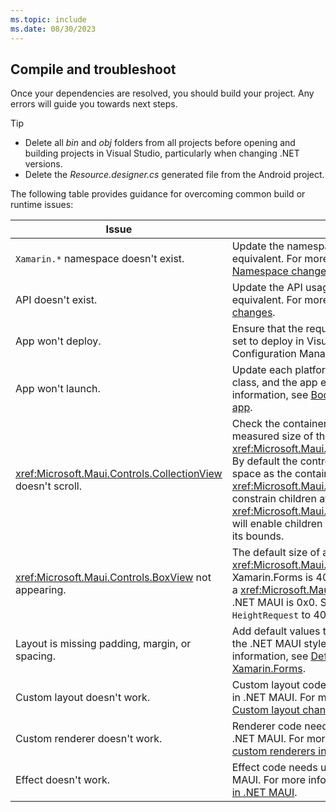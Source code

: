 ```yaml
---
ms.topic: include
ms.date: 08/30/2023
---
```


## Compile and troubleshoot

Once your dependencies are resolved, you should build your project. Any errors will guide you towards next steps.

<!-- markdownlint-disable MD032 -->
> [!TIP]
> - Delete all *bin* and *obj* folders from all projects before opening and building projects in Visual Studio, particularly when changing .NET versions.
> - Delete the *Resource.designer.cs* generated file from the Android project.
<!-- markdownlint-enable MD032 -->

The following table provides guidance for overcoming common build or runtime issues:

| Issue | Tip |
| ----- | --- |
| `Xamarin.*` namespace doesn't exist. | Update the namespace to its .NET MAUI equivalent. For more information, see [Namespace changes](#namespace-changes). |
| API doesn't exist. | Update the API usage to its .NET MAUI equivalent. For more information, see [API changes](#api-changes). |
| App won't deploy. | Ensure that the required platform project is set to deploy in Visual Studio's Configuration Manager. |
| App won't launch. | Update each platform project's entry point class, and the app entry point. For more information, see [Boostrap your migrated app](#bootstrap-your-migrated-app). |
| <xref:Microsoft.Maui.Controls.CollectionView> doesn't scroll. | Check the container layout and the measured size of the <xref:Microsoft.Maui.Controls.CollectionView>. By default the control will take up as much space as the container allows. A <xref:Microsoft.Maui.Controls.Grid> will constrain children at its own size. However a <xref:Microsoft.Maui.Controls.StackLayout> will enable children to take up space beyond its bounds. |
| <xref:Microsoft.Maui.Controls.BoxView> not appearing. | The default size of a <xref:Microsoft.Maui.Controls.BoxView> in Xamarin.Forms is 40x40. The default size of a <xref:Microsoft.Maui.Controls.BoxView> in .NET MAUI is 0x0. Set `WidthRequest` and `HeightRequest` to 40. |
| Layout is missing padding, margin, or spacing. | Add default values to your project based on the .NET MAUI style resource. For more information, see [Default value changes from Xamarin.Forms](../layouts.md#default-layout-value-changes-from-xamarinforms). |
| Custom layout doesn't work. | Custom layout code needs updating to work in .NET MAUI. For more information, see [Custom layout changes](#custom-layout-changes). |
| Custom renderer doesn't work. | Renderer code needs updating to work in .NET MAUI. For more information, see [Use custom renderers in .NET MAUI](../custom-renderers.md). |
| Effect doesn't work. | Effect code needs updating to work in .NET MAUI. For more information, see [Use effects in .NET MAUI](../effects.md). |
